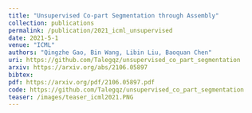 ```yaml
---
title: "Unsupervised Co-part Segmentation through Assembly"
collection: publications
permalink: /publication/2021_icml_unsupervised
date: 2021-5-1
venue: "ICML"
authors: "Qingzhe Gao, Bin Wang, Libin Liu, Baoquan Chen"
uri: https://github.com/Talegqz/unsupervised_co_part_segmentation
arxiv: https://arxiv.org/abs/2106.05897
bibtex: 
pdf: https://arxiv.org/pdf/2106.05897.pdf
code: https://github.com/Talegqz/unsupervised_co_part_segmentation
teaser: /images/teaser_icml2021.PNG
---
```

<!-- coming soon! -->
